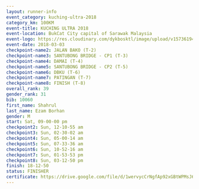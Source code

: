 ```yaml
--- 
layout: runner-info 
event_category: kuching-ultra-2018 
category_km: 100KM 
event-title: KUCHING ULTRA 2018 
event-location: BukCat City capital of Sarawak Malaysia 
event-logo: https://res.cloudinary.com/dykbosktl/image/upload/v1573619473/Logo/kuching-ultra-2018-logo_tlpvm5.png 
event-date: 2018-03-03 
checkpoint-name2: JALAN BAKO (T-2) 
checkpoint-name3: SANTUBONG BRIDGE - CP1 (T-3) 
checkpoint-name4: DAMAI (T-4) 
checkpoint-name5: SANTUBONG BRIDGE - CP2 (T-5) 
checkpoint-name6: DBKU (T-6) 
checkpoint-name7: PATINGAN (T-7) 
checkpoint-name8: FINISH (T-8) 
overall_rank: 39
gender_rank: 31
bib: 10060
first_name: Shahrul
last_name: Ezam Borhan
gender: M
start: Sat, 09-00-00 pm
checkpoint2: Sun, 12-10-55 am
checkpoint3: Sun, 02-30-02 am
checkpoint4: Sun, 05-00-14 am
checkpoint5: Sun, 07-33-36 am
checkpoint6: Sun, 10-52-16 am
checkpoint7: Sun, 01-53-53 pm
checkpoint8: Sun, 03-12-50 pm
finish: 18-12-50
status: FINISHER
certificate: https://drive.google.com/file/d/1wervycCrNgfAp92xGBtWPMsJ6L1knjcr/view?usp=sharing
--- 
```

